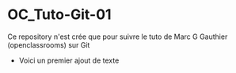 # OC_Tuto-Git-01
Ce repository n'est crée que pour suivre le tuto de Marc G Gauthier (openclassrooms) sur Git
- Voici un premier ajout de texte